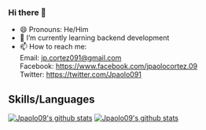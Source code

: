 ### Hi there 👋

<!--
**Jpaolo09/Jpaolo09** is a ✨ _special_ ✨ repository because its `README.md` (this file) appears on your GitHub profile.

Here are some ideas to get you started:

- 🔭 I’m currently working on ...
- 🌱 I’m currently learning ...
- 👯 I’m looking to collaborate on ...
- 🤔 I’m looking for help with ...
- 💬 Ask me about ...
- 📫 How to reach me: ...
- 😄 Pronouns: ...
- ⚡ Fun fact: ...
-->

- 😄 Pronouns: He/Him
- 🌱 I’m currently learning backend development
- 📫 How to reach me:  
     Email: jp.cortez091@gmail.com  
     Facebook: https://www.facebook.com/jpaolocortez.09  
     Twitter: https://twitter.com/Jpaolo091
     
## Skills/Languages  
[![Jpaolo09's github stats](https://github-readme-stats.vercel.app/api?username=Jpaolo09)](https://github.com/Jpaolo09/github-readme-stats)
[![Jpaolo09's github stats](https://github-readme-stats.vercel.app/api/top-langs/?username=Jpaolo09)](https://github.com/Jpaolo09/github-readme-stats)
